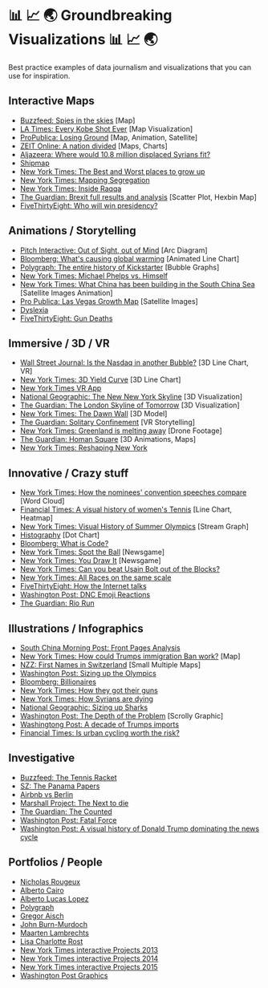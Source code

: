 # 📊 📈 🌏 Groundbreaking Visualizations 📊 📈 🌏
Best practice examples of data journalism and visualizations that you can use for inspiration.

## Interactive Maps

* [Buzzfeed: Spies in the skies](https://www.buzzfeed.com/peteraldhous/spies-in-the-skies) [Map]
* [LA Times: Every Kobe Shot Ever](http://graphics.latimes.com/kobe-every-shot-ever/) [Map Visualization]
* [ProPublica: Losing Ground](https://projects.propublica.org/louisiana/) [Map, Animation, Satellite]
* [ZEIT Online: A nation divided](http://www.zeit.de/feature/mauerfall-das-geteilte-land) [Maps, Charts]
* [Aljazeera: Where would 10.8 million displaced Syrians fit?](http://projects.aljazeera.com/2013/syrias-refugees/)
* [Shipmap](http://shipmap.org/)
* [New York Times: The Best and Worst places to grow up](http://www.nytimes.com/interactive/2015/05/03/upshot/the-best-and-worst-places-to-grow-up-how-your-area-compares.html)
* [New York Times: Mapping Segregation](http://www.nytimes.com/interactive/2015/07/08/us/census-race-map.html)
* [New York Times: Inside Raqqa](http://www.nytimes.com/interactive/2015/11/21/world/middleeast/inside-raqqa-capital-of-isis.html)
* [The Guardian: Brexit full results and analysis](https://www.theguardian.com/politics/ng-interactive/2016/jun/23/eu-referendum-live-results-and-analysis) [Scatter Plot, Hexbin Map]
* [FiveThirtyEight: Who will win presidency?](http://projects.fivethirtyeight.com/2016-election-forecast/#stateorder)

## Animations / Storytelling

* [Pitch Interactive: Out of Sight, out of Mind](http://drones.pitchinteractive.com/) [Arc Diagram]
* [Bloomberg: What's causing global warming](http://www.bloomberg.com/graphics/2015-whats-warming-the-world/) [Animated Line Chart]
* [Polygraph: The entire history of Kickstarter](http://polygraph.cool/kickstarter/) [Bubble Graphs]
* [New York Times: Michael Phelps vs. Himself](http://www.nytimes.com/interactive/2016/08/09/sports/olympics/2016-08-09-olympics-phelps-vs-phelps.html)
* [New York Times: What China has been building in the South China Sea](http://www.nytimes.com/interactive/2015/07/30/world/asia/what-china-has-been-building-in-the-south-china-sea-2016.html) [Satellite Images Animation]
* [Pro Publica: Las Vegas Growth Map](https://projects.propublica.org/las-vegas-growth-map/) [Satellite Images]
* [Dyslexia](http://geon.github.io/programming/2016/03/03/dsxyliea)
* [FiveThirtyEight: Gun Deaths](http://fivethirtyeight.com/features/gun-deaths/)

## Immersive / 3D / VR

* [Wall Street Journal: Is the Nasdaq in another Bubble?](http://graphics.wsj.com/3d-nasdaq/) [3D Line Chart, VR]
* [New York Times: 3D Yield Curve](http://www.nytimes.com/interactive/2015/03/19/upshot/3d-yield-curve-economic-growth.html) [3D Line Chart]
* [New York Times VR App](http://www.nytimes.com/marketing/nytvr/)
* [National Geographic: The New New York Skyline](http://www.nationalgeographic.com/new-york-city-skyline-tallest-midtown-manhattan/) [3D Visualization]
* [The Guardian: The London Skyline of Tomorrow](https://www.theguardian.com/artanddesign/2015/dec/11/city-of-london-skyline-of-tomorrow-interactive) [3D Visualization]
* [New York Times: The Dawn Wall](http://www.nytimes.com/interactive/2015/01/09/sports/the-dawn-wall-el-capitan.html) [3D Model]
* [The Guardian: Solitary Confinement](https://www.theguardian.com/world/ng-interactive/2016/apr/27/6x9-a-virtual-experience-of-solitary-confinement) [VR Storytelling]
* [New York Times: Greenland is melting away](http://www.nytimes.com/interactive/2015/10/27/world/greenland-is-melting-away.html) [Drone Footage]
* [The Guardian: Homan Square](https://www.theguardian.com/us-news/ng-interactive/2015/oct/19/homan-square-chicago-police-detainees) [3D Animations, Maps]
* [New York Times: Reshaping New York](http://www.nytimes.com/newsgraphics/2013/08/18/reshaping-new-york/)

## Innovative / Crazy stuff

* [New York Times: How the nominees' convention speeches compare](http://www.nytimes.com/interactive/2016/07/29/us/elections/trump-clinton-pence-kaine-speeches.html) [Word Cloud]
* [Financial Times: A visual history of women's Tennis](https://ig.ft.com/sites/visual-history-of-womens-tennis/) [Line Chart, Heatmap]
* [New York Times: Visual History of Summer Olympics](http://www.nytimes.com/interactive/2016/08/08/sports/olympics/history-olympic-dominance-charts.html) [Stream Graph]
* [Histography](http://histography.io/) [Dot Chart]
* [Bloomberg: What is Code?](http://www.bloomberg.com/graphics/2015-paul-ford-what-is-code/)
* [New York Times: Spot the Ball](http://projects.nytimes.com/interactive/sports/worldcup/spot-the-ball/2014/06/17) [Newsgame]
* [New York Times: You Draw It](http://www.nytimes.com/interactive/2015/05/28/upshot/you-draw-it-how-family-income-affects-childrens-college-chances.html) [Newsgame]
* [New York Times: Can you beat Usain Bolt out of the Blocks?](http://www.nytimes.com/interactive/2016/08/13/sports/olympics/can-you-beat-usain-bolt-out-of-the-blocks.html)
* [New York Times: All Races on the same scale](http://www.nytimes.com/interactive/2016/08/20/sports/olympics/gold-medal-racing-speeds-on-the-same-scale.html)
* [FiveThirtyEight: How the Internet talks](http://projects.fivethirtyeight.com/reddit-ngram/)
* [Washington Post: DNC Emoji Reactions](https://www.washingtonpost.com/graphics/politics/2016-election/dnc-emoji-reactions/)
* [The Guardian: Rio Run](riorun.theguardian.com)

## Illustrations / Infographics

* [South China Morning Post: Front Pages Analysis](http://www.lucasinfografia.com/Front-pages-analysis)
* [New York Times: How could Trumps immigration Ban work?](http://www.nytimes.com/interactive/2016/07/22/us/politics/trump-immigration-ban-how-could-it-work.html) [Map]
* [NZZ: First Names in Switzerland](http://www.nzz.ch/panorama/namentrends-wie-vornamen-die-schweiz-erobern-und-wieder-verschwinden-ld.111687) [Small Multiple Maps]
* [Washington Post: Sizing up the Olympics](https://www.washingtonpost.com/graphics/sports/olympics/scale-of-the-olympics/?%3Ftid%3D=sm_pg&%3Ftid%3D=sm_pg)
* [Bloomberg: Billionaires](http://www.bloomberg.com/billionaires/2016-09-27/cya)
* [New York Times: How they got their guns](http://www.nytimes.com/interactive/2015/10/03/us/how-mass-shooters-got-their-guns.html)
* [New York Times: How Syrians are dying](http://www.nytimes.com/interactive/2015/09/14/world/middleeast/syria-war-deaths.html)
* [National Geographic: Sizing up Sharks](http://www.nationalgeographic.com/magazine/2016/06/shark-species-family-tree-ocean-ecosystem-predator/)
* [Washington Post: The Depth of the Problem](http://apps.washingtonpost.com/g/page/world/the-depth-of-the-problem/931/) [Scrolly Graphic]
* [Washingtong Post: A decade of Trumps imports](https://www.washingtonpost.com/graphics/politics/trump-products/)
* [Financial Times: Is urban cycling worth the risk?](https://ig.ft.com/sites/urban-cycling/)

## Investigative

* [Buzzfeed: The Tennis Racket](https://www.buzzfeed.com/heidiblake/the-tennis-racket)
* [SZ: The Panama Papers](http://panamapapers.sueddeutsche.de/)
* [Airbnb vs Berlin](http://www.airbnbvsberlin.de/)
* [Marshall Project: The Next to die](https://www.themarshallproject.org/next-to-die)
* [The Guardian: The Counted](https://www.theguardian.com/us-news/ng-interactive/2015/jun/01/the-counted-police-killings-us-database)
* [Washington Post: Fatal Force](https://www.washingtonpost.com/graphics/national/police-shootings-2016/)
* [Washington Post: A visual history of Donald Trump dominating the news cycle](https://www.washingtonpost.com/graphics/politics/donald-trump-vs-hillary-clinton-in-media/)

## Portfolios / People

* [Nicholas Rougeux](http://www.c82.net/)
* [Alberto Cairo](https://twitter.com/albertocairo)
* [Alberto Lucas Lopez](http://www.lucasinfografia.com/)
* [Polygraph](http://polygraph.cool/)
* [Gregor Aisch](http://driven-by-data.net/)
* [John Burn-Murdoch](https://twitter.com/jburnmurdoch)
* [Maarten Lambrechts](https://twitter.com/maartenzam)
* [Lisa Charlotte Rost](https://twitter.com/lisacrost)
* [New York Times interactive Projects 2013](http://www.nytimes.com/newsgraphics/2013/12/30/year-in-interactive-storytelling/)
* [New York Times interactive Projects 2014](http://www.nytimes.com/interactive/2014/12/29/us/year-in-interactive-storytelling.html)
* [New York Times interactive Projects 2015](http://www.nytimes.com/interactive/2015/us/year-in-interactive-storytelling.html)
* [Washington Post Graphics](https://twitter.com/PostGraphics)
